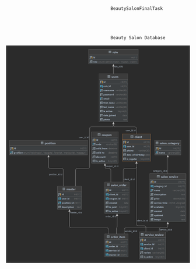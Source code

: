                                             BeautySalonFinalTask




                                            Beauty Salon Database
![img.png](img.png)
